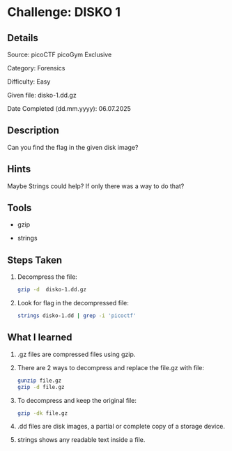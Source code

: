 # Challenge: DISKO 1

## Details

Source: picoCTF picoGym Exclusive

Category: Forensics 
 
Difficulty: Easy
  
Given file: disko-1.dd.gz

Date Completed (dd.mm.yyyy): 06.07.2025


## Description

Can you find the flag in the given disk image?


## Hints

Maybe Strings could help? If only there was a way to do that?


##  Tools

- gzip  

- strings


## Steps Taken

1. Decompress the file:

    ```bash
    gzip -d  disko-1.dd.gz
    ```

2. Look for flag in the decompressed file:

    ```bash
    strings disko-1.dd | grep -i 'picoctf'
    ```


## What I learned 

1. .gz files are compressed files using gzip.

2. There are 2 ways to decompress and replace the file.gz with file:

    ```bash
    gunzip file.gz
    gzip -d file.gz
    ```

3. To decompress and keep the original file:
    
    ```bash
    gzip -dk file.gz
    ```

4. .dd files are disk images, a partial or complete copy of a storage device.

5. strings shows any readable text inside a file. 
